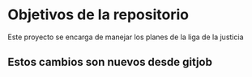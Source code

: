 # Objetivos de la repositorio

Este proyecto se encarga de manejar los planes de la liga de la justicia


## Estos cambios son nuevos desde gitjob

